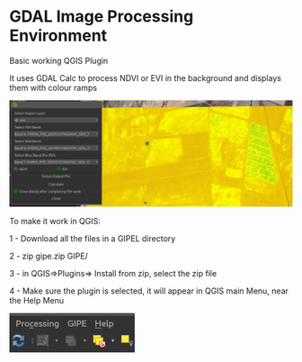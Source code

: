 # GDAL Image Processing Environment
Basic working QGIS Plugin

It uses GDAL Calc to process NDVI or EVI in the background and displays them with colour ramps

![VI processing module](vi.png)


To make it work in QGIS:

1 - Download all the files in a GIPEL directory

2 - zip gipe.zip GIPE/

3 - in QGIS=>Plugins=> Install from zip, select the zip file

4 - Make sure the plugin is selected, it will appear in QGIS main Menu, near the Help Menu

![GIPE menu](menu.png)
